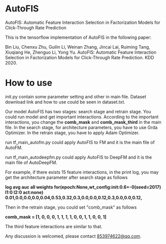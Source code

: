 # AutoFIS
AutoFIS: Automatic  Feature Interaction Selection in Factorization  Models for  Click-Through Rate Prediction

This is the tensorflow implementation of AutoFIS in the following paper:

Bin Liu, Chenxu Zhu, Guilin Li, Weinan Zhang, Jincai Lai, Ruiming Tang, Xiuqiang He, Zhenguo Li, Yong Yu. AutoFIS: Automatic Feature Interaction Selection in Factorization Models for Click-Through Rate Prediction. KDD 2020.  


# How to use
init.py contain some parameter setting and other in main file.
Dataset download link and how to use could be seen in dataset.txt.

Our model AutoFIS has two stages: search stage and retrain stage. You could run model and get important interactions. According to the important interactions, you change the **comb_mask** and **comb_mask_third** in the main file. In the search stage, for architecture parameters, you have to use Grda Optimizer. In the retrain stage, you have to apply Adam Optimizer.

run tf_main_autofm.py could apply AutoFIS to FM and it is the main file of AutoFM.

run tf_main_autodeepfm.py could apply AutoFIS to DeepFM and it is the main file of AutoDeepFM.

For example, if there exists 15 feature interactions, in the print log, you may get the architecture parameter after search stage as follows

**log avg auc all weights for(epoch:None,wt_config:init:0.6+-0(seed=2017) l1:0 l2:0 act:none) 0.01,0.0,0.0,0.0,0.04,0.53,0.32,0.3,0.0,0.0,0.12,0.3,0.0,0.0,0.12,**

Then in the retrain stage, you could set "comb_mask" as follows

**comb_mask = \[1, 0, 0, 0, 1, 1, 1, 1, 0, 0, 1, 1, 0, 0, 1\]**

The third feature interactions are similar to that.

Any discussion is welcomed, please contact 853974622@qq.com.
